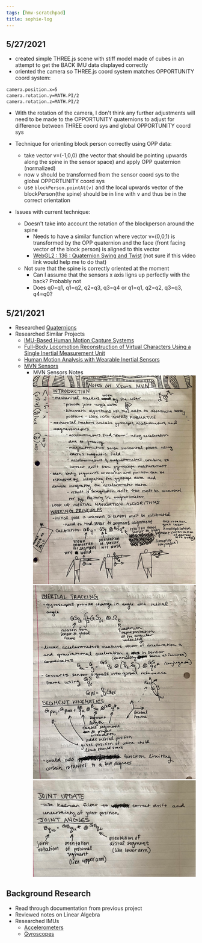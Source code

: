 ```yaml
---
tags: [hmv-scratchpad]
title: sophie-log
---
```

## 5/27/2021
- created simple THREE.js scene with stiff model made of cubes in an attempt to get the BACK IMU data displayed correctly
- oriented the camera so THREE.js coord system matches OPPORTUNITY coord system:
```
camera.position.x=5
camera.rotation.y=MATH.PI/2
camera.rotation.z=MATH.PI/2
```
 - With the rotation of the camera, I don't think any further adjustments will need to be made to the OPPORTUNITY quaternions to adjust for difference between THREE coord sys and global OPPORTUNITY coord sys

 - Technique for orienting block person correctly using OPP data:
    - take vector v=(-1,0,0) (the vector that should be pointing upwards along the spine in the sensor space) and apply OPP quaternion (normalized)
    - now v should be transformed from the sensor coord sys to the global OPPORTUNITY coord sys
    - use `blockPerson.pointAt(v)` and the local upwards vector of the blockPerson(the spine) should be in line with v and thus be in the correct orientation
 - Issues with current technique:
    - Doesn't take into account the rotation of the blockperson around the spine
      - Needs to have a similar function where vector v=(0,0,1) is transformed by the OPP quaternion and the face (front facing vector of the block person) is aligned to this vector
      - [WebGL2 : 136 : Quaternion Swing and Twist](https://www.youtube.com/watch?v=Hc2eHJUOEBE) (not sure if this video link would help me to do that)
    - Not sure that the spine is correctly oriented at the moment
      - Can I assume that the sensors x axis ligns up perfectly with the back? Probably not
      - Does q0=q1, q1=q2, q2=q3, q3=q4 or q1=q1, q2=q2, q3=q3, q4=q0?
   

## 5/21/2021
- Researched [Quaternions](https://www.youtube.com/watch?v=SCbpxiCN0U0&list=PLW3Zl3wyJwWOpdhYedlD-yCB7WQoHf-My&index=32)
- Researched Similar Projects
  - [IMU-Based Human Motion Capture Systems](https://ps.is.mpg.de/research_projects/imu-mocap)
  - [Full-Body Locomotion Reconstruction of Virtual Characters Using a Single Inertial Measurement Unit](https://www.ncbi.nlm.nih.gov/pmc/articles/PMC5712795/)
  - [Human Motion Analysis with Wearable Inertial Sensors](https://trace.tennessee.edu/cgi/viewcontent.cgi?article=3070&context=utk_graddiss&httpsredir=1&referer=)
  - [MVN Sensors](https://www.researchgate.net/profile/Per-Slycke/publication/239920367_Xsens_MVN_Full_6DOF_human_motion_tracking_using_miniature_inertial_sensors/links/0f31752f1f60c20b18000000/Xsens-MVN-Full-6DOF-human-motion-tracking-using-miniature-inertial-sensors.pdf 
)
    - MVN Sensors Notes
![page1](page1.PNG)
![page2](page2.PNG)
![page3](page3.PNG)
    
## Background Research
- Read through documentation from previous project
- Reviewed notes on Linear Algebra
- Researched IMUs
    - [Accelerometers](https://www.youtube.com/watch?v=9WAckt2vrrQ)
    - [Gyroscopes](https://www.youtube.com/watch?v=ti4HEgd4Fgo)

